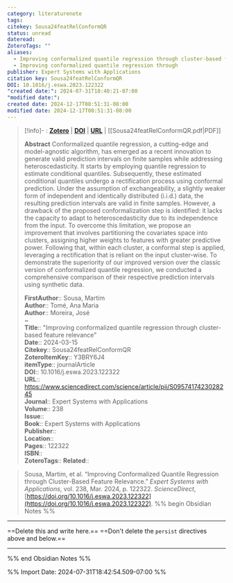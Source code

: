 ```yaml
---
category: literaturenote
tags: 
citekey: Sousa24featRelConformQR
status: unread
dateread: 
ZoteroTags: ""
aliases:
  - Improving conformalized quantile regression through cluster-based feature relevance
  - Improving conformalized quantile regression through
publisher: Expert Systems with Applications
citation key: Sousa24featRelConformQR
DOI: 10.1016/j.eswa.2023.122322
"created date:": 2024-07-31T18:40:21-07:00
"modified date:": 
created date: 2024-12-17T08:51:31-08:00
modified date: 2024-12-17T08:51:31-08:00
---
```


> [!info]- : [**Zotero**](zotero://select/library/items/Y3BRY6J4)  | [**DOI**](https://doi.org/10.1016/j.eswa.2023.122322)  | [**URL**](https://www.sciencedirect.com/science/article/pii/S0957417423028245) | [[Sousa24featRelConformQR.pdf|PDF]]
>
> 
> **Abstract**
> Conformalized quantile regression, a cutting-edge and model-agnostic algorithm, has emerged as a recent innovation to generate valid prediction intervals on finite samples while addressing heteroscedasticity. It starts by employing quantile regression to estimate conditional quantiles. Subsequently, these estimated conditional quantiles undergo a rectification process using conformal prediction. Under the assumption of exchangeability, a slightly weaker form of independent and identically distributed (i.i.d.) data, the resulting prediction intervals are valid in finite samples. However, a drawback of the proposed conformalization step is identified: it lacks the capacity to adapt to heteroscedasticity due to its independence from the input. To overcome this limitation, we propose an improvement that involves partitioning the covariates space into clusters, assigning higher weights to features with greater predictive power. Following that, within each cluster, a conformal step is applied, leveraging a rectification that is reliant on the input cluster-wise. To demonstrate the superiority of our improved version over the classic version of conformalized quantile regression, we conducted a comprehensive comparison of their respective prediction intervals using synthetic data.
> 
> 
> **FirstAuthor**:: Sousa, Martim  
> **Author**:: Tomé, Ana Maria  
> **Author**:: Moreira, José  
~    
> **Title**:: "Improving conformalized quantile regression through cluster-based feature relevance"  
> **Date**:: 2024-03-15  
> **Citekey**:: Sousa24featRelConformQR  
> **ZoteroItemKey**:: Y3BRY6J4  
> **itemType**:: journalArticle  
> **DOI**:: 10.1016/j.eswa.2023.122322  
> **URL**:: https://www.sciencedirect.com/science/article/pii/S0957417423028245  
> **Journal**:: Expert Systems with Applications  
> **Volume**:: 238  
> **Issue**::   
> **Book**:: Expert Systems with Applications  
> **Publisher**::   
> **Location**::    
> **Pages**:: 122322  
> **ISBN**::   
> **ZoteroTags**:: 
> **Related**:: 

> Sousa, Martim, et al. “Improving Conformalized Quantile Regression through Cluster-Based Feature Relevance.” _Expert Systems with Applications_, vol. 238, Mar. 2024, p. 122322. _ScienceDirect_, [https://doi.org/10.1016/j.eswa.2023.122322](https://doi.org/10.1016/j.eswa.2023.122322).
%% begin Obsidian Notes %%
___
==Delete this and write here.==
==Don't delete the `persist` directives above and below.==
___
%% end Obsidian Notes %%



%% Import Date: 2024-07-31T18:42:54.509-07:00 %%
